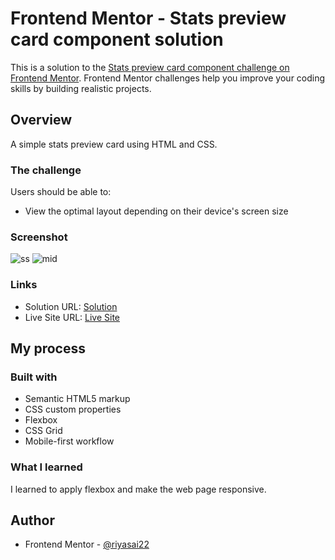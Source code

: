 # Frontend Mentor - Stats preview card component solution

This is a solution to the [Stats preview card component challenge on Frontend Mentor](https://www.frontendmentor.io/challenges/stats-preview-card-component-8JqbgoU62). Frontend Mentor challenges help you improve your coding skills by building realistic projects.

## Overview
A simple stats preview card using HTML and CSS.
### The challenge
Users should be able to:
- View the optimal layout depending on their device's screen size
### Screenshot
![ss](https://user-images.githubusercontent.com/80235375/118089152-af02a180-b3e5-11eb-8ed9-ca93fc82066f.png)
![mid](https://user-images.githubusercontent.com/80235375/118089186-ba55cd00-b3e5-11eb-8655-b32b0a5c9bd0.png)

### Links

- Solution URL: [Solution](https://github.com/riyasai22/stats-preview-card-component)
- Live Site URL: [Live Site](https://riyasai22.github.io/stats-preview-card-component/index.html)

## My process

### Built with

- Semantic HTML5 markup
- CSS custom properties
- Flexbox
- CSS Grid
- Mobile-first workflow

### What I learned

I learned to apply flexbox and make the web page responsive.

## Author
- Frontend Mentor - [@riyasai22](https://www.frontendmentor.io/profile/riyasai22)
